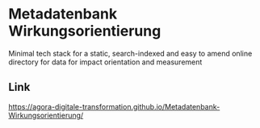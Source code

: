 # Metadatenbank Wirkungsorientierung
 Minimal tech stack for a static, search-indexed and easy to amend online directory for data for impact orientation and measurement

 ## Link
 https://agora-digitale-transformation.github.io/Metadatenbank-Wirkungsorientierung/
